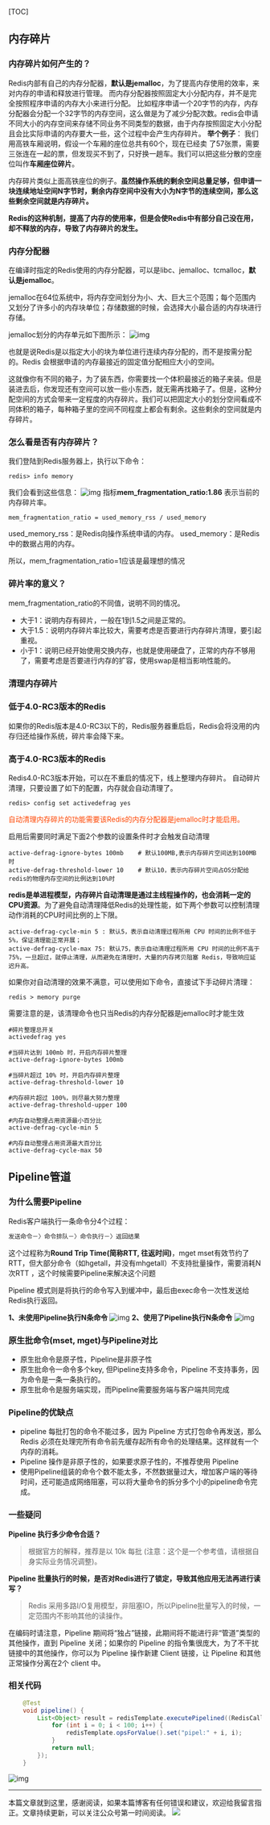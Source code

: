 [TOC]

## 内存碎片

### 内存碎片如何产生的？
Redis内部有自己的内存分配器，**默认是jemalloc**，为了提高内存使用的效率，来对内存的申请和释放进行管理。
而内存分配器按照固定大小分配内存，并不是完全按照程序申请的内存大小来进行分配。
比如程序申请一个20字节的内存，内存分配器会分配一个32字节的内存空间，这么做是为了减少分配次数。redis会申请不同大小的内存空间来存储不同业务不同类型的数据，由于内存按照固定大小分配且会比实际申请的内存要大一些，这个过程中会产生内存碎片。
**举个例子**：
我们用高铁车厢说明，假设一个车厢的座位总共有60个，现在已经卖 了57张票，需要三张连在一起的票，但发现买不到了，只好换一趟车。我们可以把这些分散的空座位叫作**车厢座位碎片**。

内存碎片类似上面高铁座位的例子。**虽然操作系统的剩余空间总量足够，但申请一块连续地址空间N字节时，剩余内存空间中没有大小为N字节的连续空间，那么这些剩余空间就是内存碎片。**

**Redis的这种机制，提高了内存的使用率，但是会使Redis中有部分自己没在用，却不释放的内存，导致了内存碎片的发生。**
### 内存分配器
在编译时指定的Redis使用的内存分配器，可以是libc、jemalloc、tcmalloc，**默认是jemalloc**。

jemalloc在64位系统中，将内存空间划分为小、大、巨大三个范围；每个范围内又划分了许多小的内存块单位；存储数据的时候，会选择大小最合适的内存块进行存储。

jemalloc划分的内存单元如下图所示：
![img](https://mmbiz.qpic.cn/mmbiz_jpg/jC8rtGdWScOvgfyIKZkWibs3GVCFiauNTxddQ77Lpiaiccbyh3JkCr0uIYeicX7Nq1YCACcGvKoibgUL38LUd4T2o8Yg/0?wx_fmt=jpeg)

也就是说Redis是以指定大小的块为单位进行连续内存分配的，而不是按需分配的。Redis 会根据申请的内存最接近的固定值分配相应大小的空间。

这就像你有不同的箱子，为了装东西，你需要找一个体积最接近的箱子来装。但是装进去后，你发现还有空间可以放一些小东西，就无需再找箱子了。但是，这种分配空间的方式会带来一定程度的内存碎片。我们可以把固定大小的划分空间看成不同体积的箱子，每种箱子里的空间不同程度上都会有剩余。这些剩余的空间就是内存碎片。

### 怎么看是否有内存碎片？
我们登陆到Redis服务器上，执行以下命令：

```shell
redis> info memory
```
我们会看到这些信息：
![img](https://mmbiz.qpic.cn/mmbiz_png/jC8rtGdWScOvgfyIKZkWibs3GVCFiauNTx7GEY7UibZ5q9kKoXnF6sDJFEq0InV8LDBn27eYiadukicuKp1TCbTfEWQ/0?wx_fmt=png)
指标**mem_fragmentation_ratio:1.86** 表示当前的内存碎片率。

```shell
mem_fragmentation_ratio = used_memory_rss / used_memory
```
used_memory_rss：是Redis向操作系统申请的内存。
used_memory：是Redis中的数据占用的内存。

所以，mem_fragmentation_ratio=1应该是最理想的情况
### 碎片率的意义？
mem_fragmentation_ratio的不同值，说明不同的情况。

 - 大于1：说明内存有碎片，一般在1到1.5之间是正常的。 
 - 大于1.5：说明内存碎片率比较大，需要考虑是否要进行内存碎片清理，要引起重视。
 - 小于1：说明已经开始使用交换内存，也就是使用硬盘了，正常的内存不够用了，需要考虑是否要进行内存的扩容，使用swap是相当影响性能的。

### 清理内存碎片
### 低于4.0-RC3版本的Redis
如果你的Redis版本是4.0-RC3以下的，Redis服务器重启后，Redis会将没用的内存归还给操作系统，碎片率会降下来。

### 高于4.0-RC3版本的Redis
Redis4.0-RC3版本开始，可以在不重启的情况下，线上整理内存碎片。
自动碎片清理，只要设置了如下的配置，内存就会自动清理了。
```shell
redis> config set activedefrag yes 
```
<font color=OrangeRed>自动清理内存碎片的功能需要该Redis的内存分配器是jemalloc时才能启用。</font>

启用后需要同时满足下面2个参数的设置条件时才会触发自动清理

```shell
active-defrag-ignore-bytes 100mb    # 默认100MB,表示内存碎片空间达到100MB时
active-defrag-threshold-lower 10    # 默认10，表示内存碎片空间占OS分配给redis的物理内存空间的比例达到10%时
```
**redis是单进程模型，内存碎片自动清理是通过主线程操作的，也会消耗一定的CPU资源**。为了避免自动清理降低Redis的处理性能，如下两个参数可以控制清理动作消耗的CPU时间比例的上下限。

```shell
active-defrag-cycle-min 5 : 默认5，表示自动清理过程所用 CPU 时间的比例不低于5%，保证清理能正常开展；
active-defrag-cycle-max 75: 默认75，表示自动清理过程所用 CPU 时间的比例不高于 75%，一旦超过，就停止清理，从而避免在清理时，大量的内存拷贝阻塞 Redis，导致响应延迟升高。
```

如果你对自动清理的效果不满意，可以使用如下命令，直接试下手动碎片清理：
```shell
redis > memory purge
```
需要注意的是，该清理命令也只当Redis的内存分配器是jemalloc时才能生效
```shell
#碎片整理总开关
activedefrag yes
 
#当碎片达到 100mb 时，开启内存碎片整理
active-defrag-ignore-bytes 100mb
 
#当碎片超过 10% 时，开启内存碎片整理
active-defrag-threshold-lower 10
 
#内存碎片超过 100%，则尽最大努力整理
active-defrag-threshold-upper 100
 
#内存自动整理占用资源最小百分比
active-defrag-cycle-min 5
 
#内存自动整理占用资源最大百分比
active-defrag-cycle-max 50
```
## Pipeline管道
### 为什么需要Pipeline
Redis客户端执行一条命令分4个过程：

```java
发送命令－〉命令排队－〉命令执行－〉返回结果
```
这个过程称为**Round Trip Time(简称RTT, 往返时间)**，mget mset有效节约了RTT，但大部分命令（如hgetall，并没有mhgetall）不支持批量操作，需要消耗N次RTT ，这个时候需要Pipeline来解决这个问题

Pipeline 模式则是将执行的命令写入到缓冲中，最后由exec命令一次性发送给Redis执行返回。

**1、未使用Pipeline执行N条命令**
![img](https://mmbiz.qpic.cn/mmbiz_png/jC8rtGdWScOvgfyIKZkWibs3GVCFiauNTxKtyichpCF40qbpx79VUPFkibpbqX9SNVia44dKGj8w7e9TYMGpPqcnIWQ/0?wx_fmt=png)
**2、使用了Pipeline执行N条命令**
![img](https://mmbiz.qpic.cn/mmbiz_png/jC8rtGdWScOvgfyIKZkWibs3GVCFiauNTxmjxtqlJ8vDXWNllebC7eI99hmPibmdLdnricLkb3jXibeIM2ibbib0qs5Hw/0?wx_fmt=png)

### 原生批命令(mset, mget)与Pipeline对比

 - 原生批命令是原子性，Pipeline是非原子性
 - 原生批命令一命令多个key, 但Pipeline支持多命令，Pipeline 不支持事务，因为命令是一条一条执行的。
 - 原生批命令是服务端实现，而Pipeline需要服务端与客户端共同完成

### Pipeline的优缺点

 - pipeline 每批打包的命令不能过多，因为 Pipeline 方式打包命令再发送，那么 Redis 必须在处理完所有命令前先缓存起所有命令的处理结果。这样就有一个内存的消耗。
 - Pipeline 操作是非原子性的，如果要求原子性的，不推荐使用 Pipeline
 - 使用Pipeline组装的命令个数不能太多，不然数据量过大，增加客户端的等待时间，还可能造成网络阻塞，可以将大量命令的拆分多个小的pipeline命令完成。

### 一些疑问
 **Pipeline 执行多少命令合适？**

> 根据官方的解释，推荐是以 10k 每批 (注意：这个是一个参考值，请根据自身实际业务情况调整)。

**Pipeline 批量执行的时候，是否对Redis进行了锁定，导致其他应用无法再进行读写？**

> Redis 采用多路I/O复用模型，非阻塞IO，所以Pipeline批量写入的时候，一定范围内不影响其他的读操作。

在编码时请注意，Pipeline 期间将“独占”链接，此期间将不能进行非“管道”类型的其他操作，直到 Pipeline 关闭；如果你的 Pipeline 的指令集很庞大，为了不干扰链接中的其他操作，你可以为 Pipeline 操作新建 Client 链接，让 Pipeline 和其他正常操作分离在2个 client 中。

### 相关代码

```java
    @Test
    void pipeline() {
        List<Object> result = redisTemplate.executePipelined((RedisCallback<String>) connection -> {
            for (int i = 0; i < 100; i++) {
                redisTemplate.opsForValue().set("pipel:" + i, i);
            }
            return null;
        });
    }
```
![img](https://mmbiz.qpic.cn/mmbiz_png/jC8rtGdWScOvgfyIKZkWibs3GVCFiauNTx3IXRXAYpZ22Z9m4JsBzdEE7JRteZQiat0yv7wFPdibzxaMbdJAgHtRrA/0?wx_fmt=png)



------

本篇文章就到这里，感谢阅读，如果本篇博客有任何错误和建议，欢迎给我留言指正。文章持续更新，可以关注公众号第一时间阅读。
![](https://mmbiz.qpic.cn/mmbiz_jpg/jC8rtGdWScMuzzTENRgicfnr91C5Bg9QNgMZrxFGlGXnTlXIGAKfKAibKRGJ2QrWoVBXhxpibTQxptf8MsPTyHvSg/0?wx_fmt=jpeg)